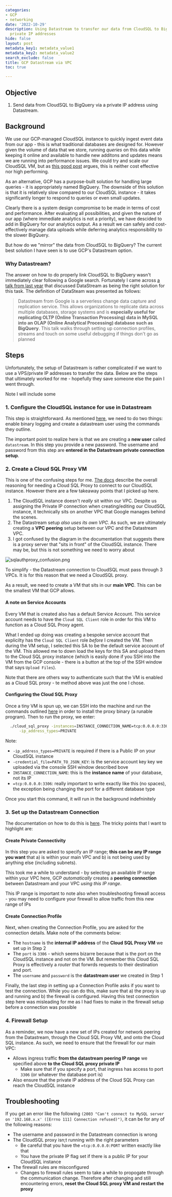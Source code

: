 ```yaml
---
categories:
- GCP
- networking
date: '2022-10-29'
description: Using Datastream to transfer our data from CloudSQL to BigQuery using
  private IP addresses
hide: false
layout: post
metadata_key1: metadata_value1
metadata_key2: metadata_value2
search_exclude: false
title: GCP Datastream via VPC
toc: true

---
```


## Objective

1. Send data from CloudSQL to BigQuery via a private IP address using Datastream. 

## Background

We use our GCP-managed CloudSQL instance to quickly ingest event data from our app - this is what traditional databases are designed for. However given the volume of data that we store, running *queries* on this data while keeping it online and available to handle new additons and updates means we are running into performance issues. We could try and scale our CloudSQL VM, but as [this good post](https://medium.com/google-cloud/replicate-data-from-bigquery-to-cloud-sql-2b23a08c52b1) argues, this is neither cost effective nor high performing.

As an alternative, GCP has a purpose-built solution for handling large queries - it is appropriately named BigQuery. The downside of this solution is that it is relatively slow compared to our CloudSQL instance - it takes significantly longer to respond to queries or even small updates.

Clearly there is a system design compromise to be made in terms of cost and performance. After evaluating all possibilities, and given the nature of our app (where immediate analytics is not a priority), we have descided to add in BigQuery for our analytics output. As a result we can safely and cost-effectively manage data uploads while deferring analytics responsibility to the slower BigQuery.

But how do we "mirror" the data from CloudSQL to BigQuery? The current best solution I have seen is to use GCP's Datastream option.

### Why Datastream?

The answer on how to do properly link CloudSQL to BigQuery wasn't immediately clear following a Google search. Fortunately I came across [a talk from last year](https://gdg.community.dev/events/details/google-gdg-san-diego-presents-practical-datastream-cloudsql-to-bigquery-change-data-capture-on-google-cloud/) that discussed DataStream as being the right solution for this task. The definition of DataSteam was presented as follows:

> Datastream from Google is a serverless change data capture and replication service. This allows organizations to replicate data across multiple databases, storage systems and is **especially useful for replicating OLTP (Online Transaction Processing) data in MySQL into an OLAP (Online Analytical Processing) database such as BigQuery**. This talk walks through setting up connection profiles, streams and touch on some useful debugging if things don't go as planned

## Steps

Unfortunately, the setup of Datastream is rather complicated if we want to use a VPS/private IP addresses to transfer the data. Below are the steps that ultimately worked for me - hopefully they save someone else the pain I went through.

Note I will include some 

### 1. Configure the CloudSQL instance for use in Datastream

This step is straightforward. As mentioned [here](https://cloud.google.com/datastream/docs/configure-your-source-mysql-database#cloudsqlformysql), we need to do two things: enable binary logging and create a datastream user using the commands they outline.

The important point to realize here is that we are creating a **new user** called `datastream`. In this step you provide a new password. The username and password from this step are **entered in the Datastream private connection setup**.

### 2. Create a Cloud SQL Proxy VM

This is one of the confusing steps for me. [The docs](https://cloud.google.com/datastream/docs/private-connectivity) describe the overall reasoning for needing a Cloud SQL Proxy to connect to our CloudSQL instance. However there are a few takeaway points that I picked up here.

1. The CloudSQL instance doesn't *really* sit within our VPC. Despite us assigning the Private IP connection when creating/editing our CloudSQL instance, it technically sits on another VPC that Google manages behind the scenes. 
2. The Datastream setup *also uses its own VPC*. As such, we are ultimately creating a **VPC peering** setup between our VPC and the Datastream VPC.
3. I got confused by the diagram in the documentation that suggests there is a proxy server that "sits in front" of the CloudSQL instance. There may be, but this is not something we need to worry about

![sqlauthproxy_confusion.png](https://storage.googleapis.com/craigstanton-public-assets/images/vpc/sqlauthproxy_confusion.png)


To simplify - the Datastream connection to CloudSQL must pass through 3 VPCs. It is for this reason that we need a CloudSQL proxy.

As a result, we need to create a VM that sits in our **main VPC**. This can be the smallest VM that GCP allows. 

#### A note on Service Accounts

Every VM that is created also has a default Service Account. This service account needs to have the  `Cloud SQL Client` role in order for this VM to function as a Cloud SQL Proxy agent. 

What I ended up doing was creating a bespoke service account that explicilty has the `Cloud SQL Client` role *before* I created the VM. Then during the VM setup, I selected this SA to be the default service account of the VM. This allowed me to down load the keys for this SA and upload them to the Cloud SQL proxy instance (which is easily done if you SSH into the VM from the GCP console - there is a button at the top of the SSH window that says `Upload Files`). 

Note that there are others way to authenticate such that the VM is enabled as a Cloud SQL proxy - te method above was just the one I chose.

#### Configuring the Cloud SQL Proxy

Once a tiny VM is spun up, we can SSH into the machine and run the commands outlined [here](https://cloud.google.com/sql/docs/mysql/connect-admin-proxy#install) in order to install the proxy binary (a runable program). Then to run the proxy, we enter:

```bash
  ./cloud_sql_proxy -instances=INSTANCE_CONNECTION_NAME=tcp:0.0.0.0:3306 -credential_file=PATH_TO_JSON_KEY \
	  -ip_address_types=PRIVATE
```

Note:
* `-ip_address_types=PRIVATE` is required if there is a Public IP on your CloudSQL instance
* `-credential_file=PATH_TO_JSON_KEY`: is the service account key key we uploaded via the console SSH window described bove
* `INSTANCE_CONNECTION_NAME`: this is the **instance name** of your database, not its IP
* `=tcp:0.0.0.0:3306`: really important to write exactly like this (no spaces), the exception being changing the port for a different database type

Once you start this command, it will run in the background indefninitely

### 3. Set up the Datastream Connection

The documentation on how to do this is [here](https://cloud.google.com/datastream/docs/create-a-private-connectivity-configuration). The tricky points that I want to highlight are:

#### Create Private Connectivity

In this step you are asked to specify an IP range; **this can be any IP range you want** that a) is within your main VPC and b) is not being used by anything else (including subnets).

This took me a while to understand - by selecting an available IP range within your VPC here, GCP *automatically* creates a **peering connection** between Datastream and your VPC *using this IP range*.

This IP range is important to note also when troubleshooting firewall access - you may need to configure your firewall to allow traffic from this new range of IPs

#### Create Connection Profile

Next, when creating the Connection Profile, you are asked for the connection details. Make note of the comments below:
* The `hostname` is the **internal IP address** of the **Cloud SQL Proxy VM** we set up in Step 2
* The `port` is `3306` - which seems bizarre because that is the port on the CloudSQL instance and not on the VM. But remember this Cloud SQL Proxy is effectively a *router* that forwrds requests to their destination and port.
* The `username` and `password` is the **datastream user** we created in Step 1

Finally, the last step in setting up a Connection Profile asks if you want to test the connection. While you can do this, make sure that a) the proxy is up and running and b) the firewall is configured. Having this test connection step here was misleading for me as I had fixes to make in the firewall setup before a connection was possible

### 4. Firewall Setup

As a reminder, we now have a new set of IPs created for network peering from the Datastream, through the Cloud SQL Proxy VM, and onto the Cloud SQL instance. As such, we need to ensure that the firewall for our main VPC:

* Allows ingress traffic **from the datastream peering IP range** we specified above **to the Cloud SQL proxy private IP**
	* Make sure that if you specify a port, that ingress has access to port `3306` (or whatever the database port is)
* Also ensure that the private IP address of the Cloud SQL Proxy can reach the CloudSQL instance

## Troubleshooting

If you get an error like the following `(2003 "Can't connect to MySQL server on '192.168.x.x' ([Errno 111] Connection refused)")`, it can be for any of the following reasons:

* The username and password in the Datastream connection is wrong
* The CloudSQL proxy isn;t running with the right parameters
	* Be careful that you have the `=tcp:0.0.0.0:PORT` written exactly like that
	* You have the private IP flag set if there is a public IP for your CloudSQL instance
* The firewall rules are misconfigured
	* Changes to firewall rules seem to take a while to propogate through the communication change. Therefore after changing and still encountering errors, **reset the Cloud SQL proxy VM and restart the proxy**




